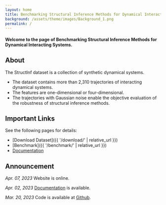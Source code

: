 ```yaml
---
layout: home
title: Benchmarking Structural Inference Methods for Dynamical Interacting Systems
background: /assets/theme/images/Background_1.png
permalink: /
---
```


#### Welcome to the page of Benchmarking Structural Inference Methods for Dynamical Interacting Systems.

## About

The StructInf dataset is a collection of synthetic dynamical systems.

- The dataset contains more than 2,310 trajectories of interacting dynamical systems.
- The features are one-dimensional or four-dimensional.
- The trajectories with Gaussian noise enable the objective evaluation of the robustness of structural inference methods.

## Important Links

See the following pages for details:

- [Download Dataset]({{ '/download/' | relative_url }})
- [Benchmark]({{ '/benchmark/' | relative_url }})
- [Documentation](https://benchmarking-structural-inference-methods.readthedocs.io/en/latest/)
  &nbsp;

## Announcement

*Apr. 07, 2023* Website is online.

*Apr. 02, 2023* [Documentation](https://benchmarking-structural-inference-methods.readthedocs.io/en/latest/) is available.

*Mar. 20, 2023* Code is available at [Github](https://github.com/wang422003/Benchmarking-Structural-Inference-Methods-for-Interacting-Dynamical-Systems).
